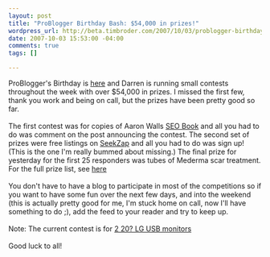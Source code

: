 ```yaml
--- 
layout: post
title: "ProBlogger Birthday Bash: $54,000 in prizes!"
wordpress_url: http://beta.timbroder.com/2007/10/03/problogger-birthday-bash-54000-in-prizes/
date: 2007-10-03 15:53:00 -04:00
comments: true
tags: []

---
```

ProBlogger's Birthday is <a href="http://www.problogger.net/archives/2007/10/02/54000-worth-of-prizes-on-offer-in-the-problogger-birthday-bash-competitions/">here</a> and Darren is running small contests throughout the week with over $54,000 in prizes. I missed the first few, thank you work and being on call, but the prizes have been pretty good so far.
<br /><br />
The first contest was for copies of Aaron Walls <a href="http://www.seobook.com/">SEO Book</a> and all you had to do was comment on the post announcing the contest. The second set of prizes were free listings on <a href="http://www.seekzap.com/">SeekZap</a> and all you had to do was sign up! (This is the one I'm really bummed about missing.) The final prize for yesterday for the first 25 responders was tubes of Mederma scar treatment. For the full prize list, see <a href="http://feeds.feedburner.com/~r/ProbloggerHelpingBloggersEarnMoney/~3/164167517/">here</a>
<br /><br />
You don't have to have a blog to participate in most of the competitions so if you want to have some fun over the next few days, and into the weekend (this is actually pretty good for me, I'm stuck home on call, now I'll have something to do ;), add the feed to your reader and try to keep up.<br /><br />
Note: The current contest is for <a href="http://www.problogger.net/archives/2007/10/03/win-two-lg-usb-monitors-from-displaylink-giveaway/">2 20? LG USB monitors</a><br /><br />
Good luck to all!

